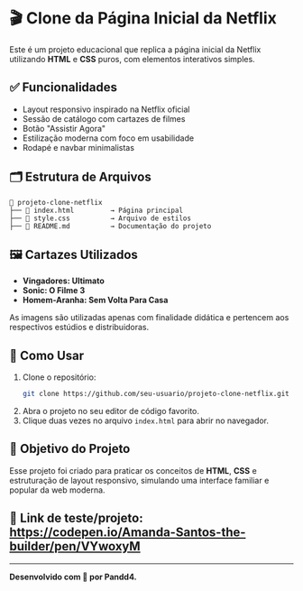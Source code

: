 # 🎬 Clone da Página Inicial da Netflix

Este é um projeto educacional que replica a página inicial da Netflix utilizando **HTML** e **CSS** puros, com elementos interativos simples.

## ✅ Funcionalidades

- Layout responsivo inspirado na Netflix oficial
- Sessão de catálogo com cartazes de filmes
- Botão "Assistir Agora"
- Estilização moderna com foco em usabilidade
- Rodapé e navbar minimalistas

## 🗂️ Estrutura de Arquivos

```
📁 projeto-clone-netflix
├── 📄 index.html         → Página principal
├── 🎨 style.css          → Arquivo de estilos
├── 📘 README.md          → Documentação do projeto
```

## 🖼️ Cartazes Utilizados

- **Vingadores: Ultimato**
- **Sonic: O Filme 3**
- **Homem-Aranha: Sem Volta Para Casa**

As imagens são utilizadas apenas com finalidade didática e pertencem aos respectivos estúdios e distribuidoras.

## 🚀 Como Usar

1. Clone o repositório:
   ```bash
   git clone https://github.com/seu-usuario/projeto-clone-netflix.git
   ```
2. Abra o projeto no seu editor de código favorito.
3. Clique duas vezes no arquivo `index.html` para abrir no navegador.

## 🎯 Objetivo do Projeto

Esse projeto foi criado para praticar os conceitos de **HTML**, **CSS** e estruturação de layout responsivo, simulando uma interface familiar e popular da web moderna.

## 📎 Link de teste/projeto: https://codepen.io/Amanda-Santos-the-builder/pen/VYwoxyM
---

**Desenvolvido com 🤍 por Pandd4.**

```

